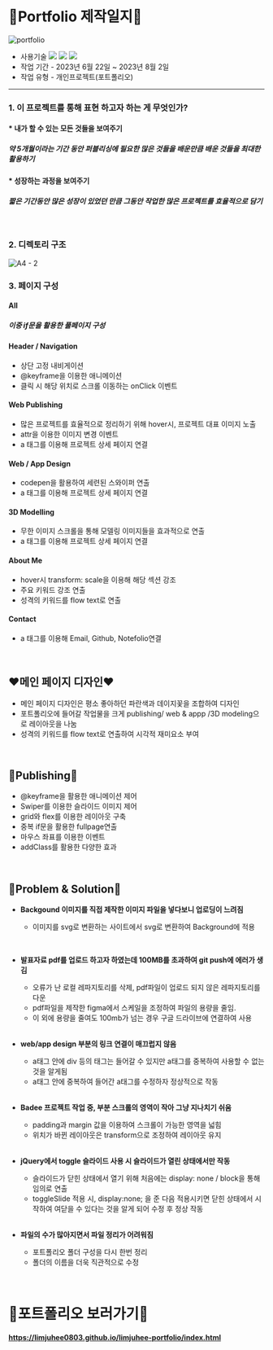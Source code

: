 # 💙Portfolio 제작일지💙

![portfolio](https://github.com/limjuhee0803/limjuhee-portfolio/assets/127369461/a6ca685b-0026-41b1-8482-c9d46bddb6a7)

- 사용기술
  <img src="https://img.shields.io/badge/html5-E34F26?style=for-the-badge&logo=html5&logoColor=white">
  <img src="https://img.shields.io/badge/css3-1572B6?style=for-the-badge&logo=css3&logoColor=white">
  <img src="https://img.shields.io/badge/javascript-F7DF1E?style=for-the-badge&logo=javascript&logoColor=white">
- 작업 기간 - 2023년 6월 22일 ~ 2023년 8월 2일
- 작업 유형 - 개인프로젝트(포트폴리오)

---

### 1. 이 프로젝트를 통해 표현 하고자 하는 게 무엇인가?

#### \* 내가 할 수 있는 모든 것들을 보여주기

##### 약 5개월이라는 기간 동안 퍼블리싱에 필요한 많은 것들을 배운만큼 배운 것들을 최대한 활용하기

#### \* 성장하는 과정을 보여주기

##### 짧은 기간동안 많은 성장이 있었던 만큼 그동안 작업한 많은 프로젝트를 효율적으로 담기

<br>

### 2. 디렉토리 구조

![A4 - 2](https://github.com/limjuhee0803/limjuhee-portfolio/assets/127369461/413d96dd-67cf-48e1-8df8-8ee10addbd99)

### 3. 페이지 구성

#### **All**

##### 이중 if문을 활용한 풀페이지 구성

#### **Header / Navigation**

- 상단 고정 내비게이션
- @keyframe을 이용한 애니메이션
- 클릭 시 해당 위치로 스크롤 이동하는 onClick 이벤트

#### **Web Publishing**

- 많은 프로젝트를 효율적으로 정리하기 위해 hover시, 프로젝트 대표 이미지 노출
- attr을 이용한 이미지 변경 이벤트
- a 태그를 이용해 프로젝트 상세 페이지 연결

#### **Web / App Design**

- codepen을 활용하여 세련된 스와이퍼 연출
- a 태그를 이용해 프로젝트 상세 페이지 연결

#### **3D Modelling**

- 무한 이미지 스크롤을 통해 모델링 이미지들을 효과적으로 연출
- a 태그를 이용해 프로젝트 상세 페이지 연결

#### **About Me**

- hover시 transform: scale을 이용해 해당 섹션 강조
- 주요 키워드 강조 연출
- 성격의 키워드를 flow text로 연출

#### **Contact**

- a 태그를 이용해 Email, Github, Notefolio연결

<br>

## ❤️메인 페이지 디자인❤️

- 메인 페이지 디자인은 평소 좋아하던 파란색과 데이지꽃을 조합하여 디자인
- 포트폴리오에 들어갈 작업물을 크게 publishing/ web & appp /3D modeling으로 레이아웃을 나눔
- 성격의 키워드를 flow text로 연출하여 시각적 재미요소 부여

<br>

## 🧡Publishing🧡

- @keyframe을 활용한 애니메이션 제어
- Swiper를 이용한 슬라이드 이미지 제어
- grid와 flex를 이용한 레이아웃 구축
- 중복 if문을 활용한 fullpage연출
- 마우스 좌표를 이용한 이벤트
- addClass를 활용한 다양한 효과

<br>

## 💛Problem & Solution💛

- **Backgound 이미지를 직접 제작한 이미지 파일을 넣다보니 업로딩이 느려짐**

  - 이미지를 svg로 변환하는 사이트에서 svg로 변환하여 Background에 적용

<br>

- **발표자료 pdf를 업로드 하고자 하였는데 100MB를 초과하여 git push에 에러가 생김**

  - 오류가 난 로컬 레파지토리를 삭제, pdf파일이 업로드 되지 않은 레파지토리를 다운
  - pdf파일을 제작한 figma에서 스케일을 조정하여 파일의 용량을 줄임.
  - 이 외에 용량을 줄여도 100mb가 넘는 경우 구글 드라이브에 연결하여 사용

  <br>

- **web/app design 부분의 링크 연결이 매끄럽지 않음**

  - a태그 안에 div 등의 태그는 들어갈 수 있지만 a태그를 중복하여 사용할 수 없는 것을 알게됨
  - a태그 안에 중복하여 들어간 a태그를 수정하자 정상적으로 작동

  <br>

- **Badee 프로젝트 작업 중, 부분 스크롤의 영역이 작아 그냥 지나치기 쉬움**

  - padding과 margin 값을 이용하여 스크롤이 가능한 영역을 넓힘
  - 위치가 바뀐 레이아웃은 transform으로 조정하여 레이아웃 유지

  <br>

- **jQuery에서 toggle 슬라이드 사용 시 슬라이드가 열린 상태에서만 작동**

  - 슬라이드가 닫힌 상태에서 열기 위해 처음에는 display: none / block을 통해 임의로 연출
  - toggleSlide 적용 시, display:none; 을 준 다음 적용시키면 닫힌 상태에서 시작하여 여닫을 수 있다는 것을 알게 되어 수정 후 정상 작동

  <br>

- **파일의 수가 많아지면서 파일 정리가 어려워짐**
  - 포트폴리오 폴더 구성을 다시 한번 정리
  - 폴더의 이름을 더욱 직관적으로 수정

<br>

# 🌼포트폴리오 보러가기🌼

#### https://limjuhee0803.github.io/limjuhee-portfolio/index.html
